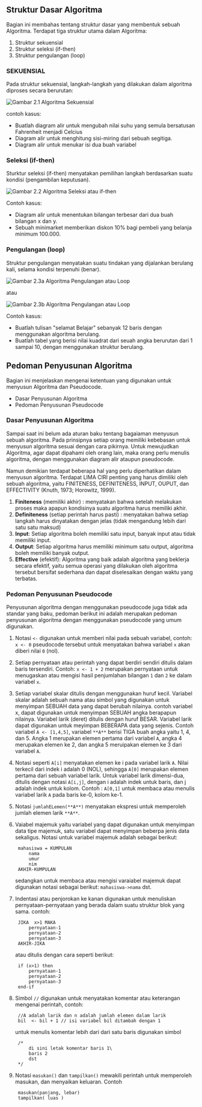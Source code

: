 ## Struktur Dasar Algoritma

Bagian ini membahas tentang struktur dasar yang membentuk sebuah Algoritma. Terdapat tiga struktur utama dalam Algoritma:

1. Struktur sekuensial
2. Struktur seleksi (if-then)
3. Struktur pengulangan (loop)

### SEKUENSIAL

Pada struktur sekuensial, langkah-langkah yang dilakukan dalam algoritma diproses secara berurutan:

![Gambar 2.1 Algoritma Sekuensial](https://cdn.rawgit.com/handaga/Algoritma-dan-Pemrograman/master/images/ch-02-01.svg)

contoh kasus:

* Buatlah diagram alir untuk mengubah nilai suhu yang semula bersatusan Fahrenheit menjadi Celcius
* Diagram alir untuk menghitung sisi-miring dari sebuah segitiga.
* Diagram alir untuk menukar isi dua buah variabel

### Seleksi (if-then)

Sturktur seleksi (if-then) menyatakan pemilihan langkah berdasarkan suatu kondisi (pengambilan keputusan).

![Gambar 2.2 Algoritma Seleksi atau if-then](https://cdn.rawgit.com/handaga/Algoritma-dan-Pemrograman/master/images/ch-02-02.svg)

Contoh kasus:

* Diagram alir untuk menentukan bilangan terbesar dari dua buah bilangan x dan y.
* Sebuah minimarket memberikan diskon 10% bagi pembeli yang belanja minimum 100.000.

### Pengulangan (loop)

Struktur pengulangan menyatakan suatu tindakan yang dijalankan berulang kali, selama kondisi terpenuhi (benar).

![Gambar 2.3a Algoritma Pengulangan atau Loop](https://cdn.rawgit.com/handaga/Algoritma-dan-Pemrograman/master/images/ch-02-03.svg)

atau

![Gambar 2.3b Algoritma Pengulangan atau Loop](https://cdn.rawgit.com/handaga/Algoritma-dan-Pemrograman/master/images/ch-02-03b.svg)

Contoh kasus:

* Buatlah tulisan "selamat Belajar" sebanyak 12 baris dengan menggunakan algoritma berulang.
* Buatlah tabel yang berisi nilai kuadrat dari seuah angka berurutan dari 1 sampai 10, dengan menggunakan struktur berulang.

## Pedoman Penyusunan Algoritma
Bagian ini menjelaskan mengenai ketentuan yang digunakan untuk menyusun Algoritma dan Pseudocode.

* Dasar Penyusunan Algoritma
* Pedoman Penyusunan Pseudocode

### Dasar Penyusunan Algoritma 

Sampai saat ini belum ada aturan baku tentang bagaiaman menyusun sebuah algoritma. Pada prinsipnya setiap orang memiliki kebebasan untuk menyusun algoritma sesuai dengan cara pikirnya. Untuk mewujudkan Algoritma, agar dapat dipahami oleh orang lain, maka orang perlu menulis algoritma, dengan menggunakan diagram alir ataupun pseudocode.

Namun demikian terdapat beberapa hal yang perlu diperhatikan dalam menyusun algoritma. Terdapat LIMA CIRI penting yang harus dimiliki oleh sebuah algoritma, yaitu FINITENESS, DEFINITENESS, INPUT, OUPUT, dan EFFECTIVITY (Knuth, 1973; Horowitz, 1999).

1. **Finiteness** (memiliki akhir) : menyatakan bahwa setelah melakukan proses maka apapun kondisinya suatu algoritma harus memiliki akhir.
2. **Definiteness** (setiap perintah harus pasti) : menyatakan bahwa setiap langkah harus dinyatakan dengan jelas (tidak mengandung lebih dari satu satu maksud)
3. **Input**: Setiap algoritma boleh memiliki satu input, banyak input atau tidak memiliki input.
4. **Output**: Setiap algoritma harus memiliki minimum satu output, algoritma boleh memiliki banyak output. 
5. **Effective** (efektif): Algoritma yang baik adalah algoritma yang beklerja secara efektif, yaitu semua operasi yang dilakukan oleh algoritma tersebut bersifat sederhana dan dapat diselesaikan dengan waktu yang terbatas.

### Pedoman Penyusunan Pseudocode

Penyusunan algoritma dengan menggunakan pseudocode juga tidak ada standar yang baku, pedoman berikut ini adalah merupakan pedoman penyusunan algoritma dengan menggunakan pseudocode yang umum digunakan.

1. Notasi  `<-` digunakan untuk memberi nilai pada sebuah variabel, contoh: `x <- 0` pseudocode tersebut untuk menyatakan bahwa variabel `x` akan diberi nilai `0` (nol).
2. Setiap pernyataan atau perintah yang dapat berdiri sendiri ditulis dalam baris tersendiri. Contoh: `x <- 1 + 2` merupakan pernyataan untuk menugaskan atau mengisi hasil penjumlahan bilangan `1` dan `2` ke dalam variabel `x`.
3. Setiap variabel  skalar ditulis dengan menggunakan huruf kecil. Variabel skalar adalah sebuah nama atau simbol yang digunakan untuk menyimpan SEBUAH data yang dapat berubah nilainya. contoh variabel x, dapat digunakan untuk menyimpan SEBUAH angka berapapun nilainya. Variabel larik (deret) ditulis dengan huruf BESAR. Variabel larik dapat digunakan untuk meyimpan BEBERAPA data yang sejenis. Contoh variabel `A <- [1,4,5]`, variabel `**A**` berisi TIGA buah angka yaitu 1, 4, dan 5. Angka 1 merupakan elemen pertama dari variabel `A`, angka 4 merupakan elemen ke 2, dan angka 5 meruipakan elemen ke 3 dari variabel `A`.
4. Notasi seperti  `A[i]` menyatakan elemen ke i pada variabel larik `A`.  Nilai terkecil dari indek i adalah 0 (NOL), sehingga `A[0]` merupakan elemen pertama dari sebuah variabel larik. Untuk variabel larik dimensi-dua, ditulis dengan notasi  `A[i,j]`, dengan i adalah indek untuk baris, dan j adalah indek untuk kolom.  Contoh : `A[0,1]` untuk membaca atau menulis variabel larik `A` pada baris ke-0, kolom ke-1. 
5. Notasi `jumlahELemen(**A**)` menyatakan ekspresi untuk memperoleh jumlah elemen larik `**A**`.
6. Vaiabel majemuk yaitu variabel yang dapat digunakan untuk menyimpan data tipe majemuk, satu variabel dapat menyimpan beberpa jenis data sekaligus. Notasi untuk variabel majemuk adalah sebagai berikut: 

		mahasiswa = KUMPULAN
			nama
			umur
			nim
		AKHIR-KUMPULAN
	
     sedangkan untuk membaca atau mengisi varaiabel majemuk dapat digunakan notasi sebagai berikut:   `mahasiswa->nama` dst.

7. Indentasi atau penjorokan ke kanan digunakan untuk menuliskan pernyataan-pernyataan yang berada dalam suatu struktur blok yang sama. contoh:

		JIKA  x>1 MAKA
			pernyataan-1
			pernyataan-2
			pernyataan-3
		AKHIR-JIKA

	atau ditulis dengan cara seperti berikut:

		if (x>1) then 
			pernyataan-1
			pernyataan-2
			pernyataan-3
		end-if

8. Simbol  `//`  digunakan untuk menyatakan komentar atau keterangan mengenai perintah, contoh:

		//A adalah larik dan n adalah jumlah elemen dalam larik
		bil  <- bil + 1 // isi variabel bil ditambah dengan 1
	
     untuk menulis komentar lebih dari dari satu baris digunakan simbol  

		/* 
			di sini letak komentar baris 1\
			baris 2    
			dst 
		*/

9. Notasi  `masukan()` dan `tampilkan()` mewakili perintah untuk memperoleh masukan, dan menyaikan keluaran. Contoh

		masukan(panjang, lebar)
		tampilkan( luas )










